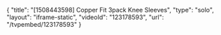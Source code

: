{
    "title": "[1508443598] Copper Fit 3pack Knee Sleeves",
    "type": "solo",
    "layout": "iframe-static",
    "videoId": "123178593",
    "url": "\/tvpembed\/123178593"
}